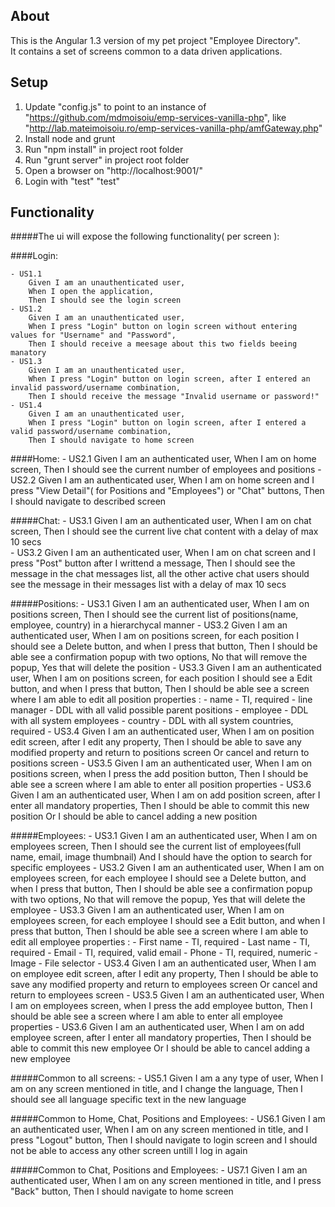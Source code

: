 ## About

This is the Angular 1.3 version of my pet project "Employee Directory".<br/>
It contains a set of screens common to a data driven applications.<br/>

## Setup

1. Update "config.js" to point to an instance of "https://github.com/mdmoisoiu/emp-services-vanilla-php", like "http://lab.mateimoisoiu.ro/emp-services-vanilla-php/amfGateway.php"
2. Install node and grunt
3. Run "npm install" in project root folder
4. Run "grunt server" in project root folder
5. Open a browser on "http://localhost:9001/"
6. Login with "test" "test"

## Functionality
#####The ui will expose the following functionality( per screen ):

####Login:
        
    - US1.1 
        Given I am an unauthenticated user, 
        When I open the application, 
        Then I should see the login screen
    - US1.2 
        Given I am an unauthenticated user, 
        When I press "Login" button on login screen without entering values for "Username" and "Password",
        Then I should receive a meesage about this two fields beeing manatory
    - US1.3 
        Given I am an unauthenticated user, 
        When I press "Login" button on login screen, after I entered an invalid password/username combination,
        Then I should receive the message "Invalid username or password!"
    - US1.4 
        Given I am an unauthenticated user, 
        When I press "Login" button on login screen, after I entered a valid password/username combination,
        Then I should navigate to home screen

####Home:
    - US2.1
        Given I am an authenticated user, 
        When I am on home screen,
        Then I should see the current number of employees and positions 
    - US2.2
        Given I am an authenticated user, 
        When I am on home screen and I press "View Detail"( for Positions and "Employees") or "Chat" buttons,
        Then I should navigate to described screen

#####Chat:
    - US3.1
            Given I am an authenticated user, 
            When I am on chat screen,
            Then I should see the current live chat content with a delay of max 10 secs    	
    - US3.2
            Given I am an authenticated user, 
            When I am on chat screen and I press "Post" button after I writtend a message,
            Then I should see the message in the chat messages list, all the other active chat users should see the 
            message in their messages list with a delay of max 10 secs

#####Positions:
    - US3.1
            Given I am an authenticated user, 
            When I am on positions screen,
            Then I should see the current list of positions(name, employee, country) in a hierarchycal manner 
    - US3.2
            Given I am an authenticated user, 
            When I am on positions screen, for each position I should see a Delete button, and when I press that button,
            Then I should be able see a confirmation popup with two options, No that will remove the popup, Yes that will delete the position
    - US3.3
            Given I am an authenticated user, 
            When I am on positions screen, for each position I should see a Edit button, and when I press that button,
            Then I should be able see a screen where I am able to edit all position properties :
                - name - TI, required
                - line manager - DDL with all valid possible parent positions
                - employee - DDL with all system employees
                - country - DDL with all system countries, required
    - US3.4
            Given I am an authenticated user, 
            When I am on position edit screen, after I edit any property,
            Then I should be able to save any modified property and return to positions screen 
            Or cancel and return to positions screen
    - US3.5
            Given I am an authenticated user, 
            When I am on positions screen, when I press the add position button,
            Then I should be able see a screen where I am able to enter all position properties
    - US3.6
            Given I am an authenticated user, 
            When I am on add position screen, after I enter all mandatory properties,
            Then I should be able to commit this new position 
            Or I should be able to cancel adding a new position

#####Employees:
    - US3.1
            Given I am an authenticated user, 
            When I am on employees screen,
            Then I should see the current list of employees(full name, email, image thumbnail) 
            And I should have the option to search for specific employees
    - US3.2
            Given I am an authenticated user, 
            When I am on employees screen, for each employee I should see a Delete button, and when I press that button,
            Then I should be able see a confirmation popup with two options, No that will remove the popup, Yes that will delete the employee
    - US3.3
            Given I am an authenticated user, 
            When I am on employees screen, for each employee I should see a Edit button, and when I press that button,
            Then I should be able see a screen where I am able to edit all employee properties :
                - First name - TI, required 
                - Last name - TI, required 
                - Email - TI, required, valid email
                - Phone - TI, required, numeric 
                - Image - File selector
    - US3.4
            Given I am an authenticated user, 
            When I am on employee edit screen, after I edit any property,
            Then I should be able to save any modified property and return to employees screen 
            Or cancel and return to employees screen
    - US3.5
            Given I am an authenticated user, 
            When I am on employees screen, when I press the add employee button,
            Then I should be able see a screen where I am able to enter all employee properties
    - US3.6
            Given I am an authenticated user, 
            When I am on add employee screen, after I enter all mandatory properties,
            Then I should be able to commit this new employee 
            Or I should be able to cancel adding a new employee

#####Common to all screens:
    - US5.1
            Given I am a any type of user, 
            When I am on any screen mentioned in title, and I change the language, 
            Then I should see all language specific text in the new language

#####Common to Home, Chat, Positions and Employees:
    - US6.1
            Given I am an authenticated user, 
            When I am on any screen mentioned in title, and I press "Logout" button, 
            Then I should navigate to login screen and I should not be able to access any other screen untill I log in again

#####Common to Chat, Positions and Employees:
    - US7.1
            Given I am an authenticated user, 
            When I am on any screen mentioned in title, and I press "Back" button, 
            Then I should navigate to home screen




